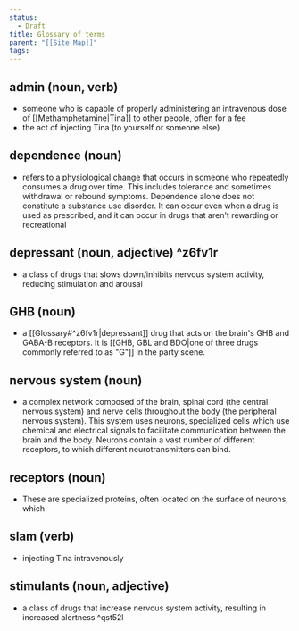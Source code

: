 ```yaml
---
status:
  - Draft
title: Glossary of terms
parent: "[[Site Map]]"
tags:
---
```

## **admin** (noun, verb)
- someone who is capable of properly administering an intravenous dose of [[Methamphetamine|Tina]] to other people, often for a fee
- the act of injecting Tina (to yourself or someone else)

## **dependence** (noun)
- refers to a physiological change that occurs in someone who repeatedly consumes a drug over time. This includes tolerance and sometimes withdrawal or rebound symptoms. Dependence alone does not constitute a substance use disorder. It can occur even when a drug is used as prescribed, and it can occur in drugs that aren't rewarding or recreational

## **depressant** (noun, adjective) ^z6fv1r
- a class of drugs that slows down/inhibits nervous system activity, reducing stimulation and arousal

## **GHB** (noun)
- a [[Glossary#^z6fv1r|depressant]] drug that acts on the brain's GHB and GABA-B receptors. It is [[GHB, GBL and BDO|one of three drugs commonly referred to as "G"]] in the party scene.

## **nervous system** (noun)
- a complex network composed of the brain, spinal cord (the central nervous system) and nerve cells throughout the body (the peripheral nervous system). This system uses neurons, specialized cells which use chemical and electrical signals to facilitate communication between the brain and the body. Neurons contain a vast number of different receptors, to which different neurotransmitters can bind. 

## **receptors** (noun)
- These are specialized proteins, often located on the surface of neurons, which 

## **slam** (verb)
- injecting Tina intravenously

## **stimulants** (noun, adjective)
- a class of drugs that increase nervous system activity, resulting in increased alertness ^qst52l